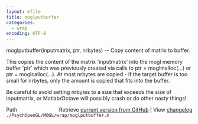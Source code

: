 ```yaml
---
layout: mfile
title: moglputbuffer
categories:
  - wrap
encoding: UTF-8
---
```


moglputbuffer\(inputmatrix, ptr, nrbytes\) -- Copy content of matrix to buffer.

This copies the content of the matrix 'inputmatrix' into the mogl memory
buffer 'ptr' which was previously created via calls to ptr = moglmalloc\(...\)
or ptr = moglcalloc\(...\). At most nrbytes are copied - if the target buffer
is too small for nrbytes, only the amount is copied that fits into the buffer.

Be careful to avoid setting nrbytes to a size that exceeds the size of
inputmatrix, or Matlab/Octave will possibly crash or do other nasty things\!


<div class="code_header" style="text-align:right;">
  <span style="float:left;">Path&nbsp;&nbsp;</span> <span class="counter">Retrieve <a href=
  "https://raw.github.com/Psychtoolbox-3/Psychtoolbox-3/beta/./PsychOpenGL/MOGL/wrap/moglputbuffer.m">current version from GitHub</a> | View <a href=
  "https://github.com/Psychtoolbox-3/Psychtoolbox-3/commits/beta/./PsychOpenGL/MOGL/wrap/moglputbuffer.m">changelog</a></span>
</div>
<div class="code">
  <code>./PsychOpenGL/MOGL/wrap/moglputbuffer.m</code>
</div>
